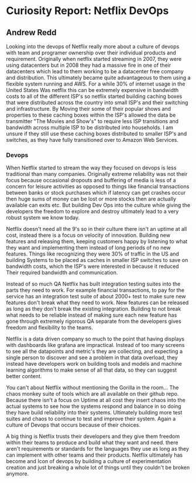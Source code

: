 # Curiosity Report: Netflix DevOps

## Andrew Redd

Looking into the devops of Netflix really more about a culture of devops with team and programer ownership over their individual products and requirement. Originally when netflix started streaming in 2007, they were using datacenters but in 2008 they had a massive fire in one of their datacenters which lead to them working to be a datacenter free company and distribution. This ultimately became quite advantageous to them using a flexible system running and AWS. For a while 30% of internet usage in the United States Was netflix this can be extremely expensive in bandwidth costs to all of the different ISP's so netflix started building caching boxes that were distributed across the country into small ISP's and their switching and infrastructure. By Moving their some of their popular shows and properties to these caching boxes within the ISP's allowed the data be transmitter "The Movies and Show's" to require less ISP transitions and bandwidth across multiple ISP to be distributed into households. I am unsure if they still use these caching boxes distributed to smaller ISP's and switches, as they have fully transitioned over to Amazon Web Services. 

### Devops

When Netflix started to stream the way they focused on devops is less traditional than many companies. Originally extreme reliability was not their focus because occasional dropouts and buffering of media is less of a concern for leisure activities as opposed to things like financial transactions between banks or stock purchases which if latency can get crashes occur then huge sums of money can be lost or more stocks then are actually available can exits etc. But building Dev Ops into the culture while giving the developers the freedom to explore and destroy ultimately lead to a very robust system we know today.

Netflix doesn't need all the 9's so in their culture there isn't an uptime at all cost, instead there is a focus on velocity of innovation. Building new features and releasing them, keeping customers happy by listening to what they want and implementing them instead of long periods of no new features. Things like recognizing they were 30% of traffic in the US and building Systems to be placed as caches in smaller ISP switches to save on bandwidth costs, which the ISP's were interested in because it reduced Their required bandwidth and communication.

Instead of so much QA Netflix has built integration testing suites into the parts they need to work. For example financial transactions, to pay for the service has an integration test suite of about 2000+ test to make sure new features don't break what they need to work. New features can be released as long as they don't break the existing integration. Building to not break what needs to be reliable instead of making sure each new feature has gone through extremely rigorous QA separate from the developers gives freedom and flexibility to the teams. 

Netflix is a data driven company so much to the point that having displays with dashboards like grafana are impractical. Instead of too many screens to see all the datapoints and metric's they are collecting, and expecting a single person to discover and see a problem in that data overload, they instead have developers work on building tools and models and machine learning algorithms to make sense of all that data, so they can suggest better content. 

You can't about Netflix without mentioning the Gorilla in the room... The chaos monkey suite of tools which are all available on their github repo. Because there isn't a focus on Uptime at all cost they insert chaos into the actual systems to see how the systems respond and balance in so doing they have build reliability into their systems. Ultimately building more test suites and chaos to continue to test and improve their system. Again a culture of Devops that occurs because of their choices. 

A big thing is Netflix trusts their developers and they give them freedom within their teams to produce and build what they want and need. there aren't requirements or standards for the languages they use as long as they can implement with other teams and their products. Netflix ultimately has become and Icon of devops by building a culture of experimentation creation and just breaking a whole lot of things until they couldn't be broken anymore. 